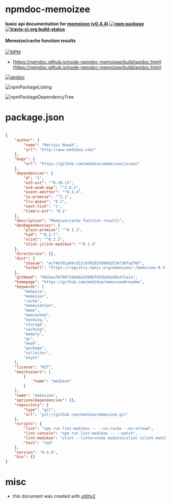 # npmdoc-memoizee

#### basic api documentation for  [memoizee (v0.4.4)](https://github.com/medikoo/memoizee#readme)  [![npm package](https://img.shields.io/npm/v/npmdoc-memoizee.svg?style=flat-square)](https://www.npmjs.org/package/npmdoc-memoizee) [![travis-ci.org build-status](https://api.travis-ci.org/npmdoc/node-npmdoc-memoizee.svg)](https://travis-ci.org/npmdoc/node-npmdoc-memoizee)

#### Memoize/cache function results

[![NPM](https://nodei.co/npm/memoizee.png?downloads=true&downloadRank=true&stars=true)](https://www.npmjs.com/package/memoizee)

- [https://npmdoc.github.io/node-npmdoc-memoizee/build/apidoc.html](https://npmdoc.github.io/node-npmdoc-memoizee/build/apidoc.html)

[![apidoc](https://npmdoc.github.io/node-npmdoc-memoizee/build/screenCapture.buildCi.browser.%252Ftmp%252Fbuild%252Fapidoc.html.png)](https://npmdoc.github.io/node-npmdoc-memoizee/build/apidoc.html)

![npmPackageListing](https://npmdoc.github.io/node-npmdoc-memoizee/build/screenCapture.npmPackageListing.svg)

![npmPackageDependencyTree](https://npmdoc.github.io/node-npmdoc-memoizee/build/screenCapture.npmPackageDependencyTree.svg)



# package.json

```json

{
    "author": {
        "name": "Mariusz Nowak",
        "url": "http://www.medikoo.com/"
    },
    "bugs": {
        "url": "https://github.com/medikoo/memoizee/issues"
    },
    "dependencies": {
        "d": "1",
        "es5-ext": "^0.10.13",
        "es6-weak-map": "^2.0.1",
        "event-emitter": "^0.3.4",
        "is-promise": "^2.1",
        "lru-queue": "0.1",
        "next-tick": "1",
        "timers-ext": "0.1"
    },
    "description": "Memoize/cache function results",
    "devDependencies": {
        "plain-promise": "^0.1.1",
        "tad": "^0.2.7",
        "xlint": "^0.2.2",
        "xlint-jslint-medikoo": "^0.1.4"
    },
    "directories": {},
    "dist": {
        "shasum": "ecf4b791a09cd11c970203f80682534730fad78f",
        "tarball": "https://registry.npmjs.org/memoizee/-/memoizee-0.4.4.tgz"
    },
    "gitHead": "98d1eaf6f88f3de6da3309bfb91bddad9a471a1a",
    "homepage": "https://github.com/medikoo/memoizee#readme",
    "keywords": [
        "memoize",
        "memoizer",
        "cache",
        "memoization",
        "memo",
        "memcached",
        "hashing.",
        "storage",
        "caching",
        "memory",
        "gc",
        "weak",
        "garbage",
        "collector",
        "async"
    ],
    "license": "MIT",
    "maintainers": [
        {
            "name": "medikoo"
        }
    ],
    "name": "memoizee",
    "optionalDependencies": {},
    "repository": {
        "type": "git",
        "url": "git://github.com/medikoo/memoizee.git"
    },
    "scripts": {
        "lint": "npm run lint-medikoo -- --no-cache --no-stream",
        "lint-console": "npm run lint-medikoo -- --watch",
        "lint-medikoo": "xlint --linter=node_modules/xlint-jslint-medikoo/index.js",
        "test": "tad"
    },
    "version": "0.4.4",
    "bin": {}
}
```



# misc
- this document was created with [utility2](https://github.com/kaizhu256/node-utility2)
